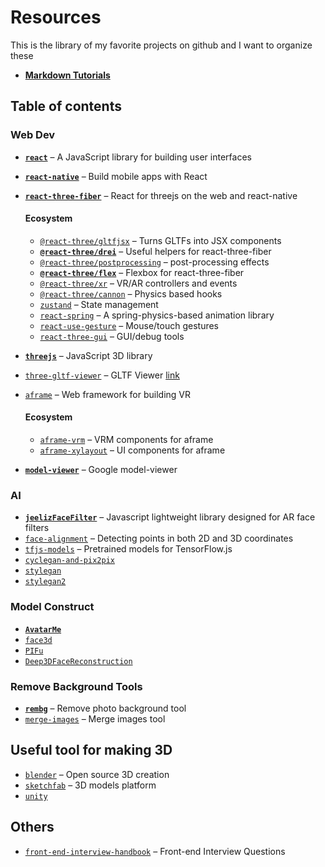 # Resources

This is the library of my favorite projects on github and I want to organize these

* [**Markdown Tutorials**](https://guides.github.com/features/mastering-markdown/)

## Table of contents

### Web Dev
- [**`react`**](https://github.com/facebook/react) &ndash; A JavaScript library for building user interfaces
- [**`react-native`**](https://github.com/facebook/react-native) &ndash; Build mobile apps with React
- [**`react-three-fiber`**](https://github.com/pmndrs/react-three-fiber) &ndash; React for threejs on the web and react-native

  #### Ecosystem
  - [`@react-three/gltfjsx`](https://github.com/react-spring/gltfjsx) &ndash; Turns GLTFs into JSX components
  - [**`@react-three/drei`**](https://github.com/react-spring/drei) &ndash; Useful helpers for react-three-fiber
  - [`@react-three/postprocessing`](https://github.com/react-spring/react-postprocessing) &ndash; post-processing effects
  - [**`@react-three/flex`**](https://github.com/react-spring/react-three-flex) &ndash; Flexbox for react-three-fiber
  - [`@react-three/xr`](https://github.com/react-spring/react-xr) &ndash; VR/AR controllers and events
  - [`@react-three/cannon`](https://github.com/react-spring/use-cannon) &ndash; Physics based hooks
  - [`zustand`](https://github.com/react-spring/zustand) &ndash; State management
  - [`react-spring`](https://github.com/react-spring/react-spring) &ndash; A spring-physics-based animation library
  - [`react-use-gesture`](https://github.com/react-spring/react-use-gesture) &ndash; Mouse/touch gestures
  - [`react-three-gui`](https://github.com/ueno-llc/react-three-gui) &ndash; GUI/debug tools
  
- [**`threejs`**](https://github.com/mrdoob/three.js) &ndash; JavaScript 3D library
- [`three-gltf-viewer`](https://github.com/donmccurdy/three-gltf-viewer) &ndash; GLTF Viewer [link](https://gltf-viewer.donmccurdy.com/)

- [`aframe`](https://github.com/aframevr/aframe) &ndash; Web framework for building VR
  #### Ecosystem
  - [`aframe-vrm`](https://github.com/binzume/aframe-vrm) &ndash; VRM components for aframe
  - [`aframe-xylayout`](https://github.com/binzume/aframe-xylayout) &ndash; UI components for aframe

- [**`model-viewer`**](https://github.com/google/model-viewer) &ndash; Google model-viewer
  
 ### AI
 - [**`jeelizFaceFilter`**](https://github.com/jeeliz/jeelizFaceFilter) &ndash; Javascript lightweight library designed for AR face filters
 - [`face-alignment`](https://github.com/1adrianb/face-alignment) &ndash; Detecting points in both 2D and 3D coordinates
 - [`tfjs-models`](https://github.com/tensorflow/tfjs-models) &ndash; Pretrained models for TensorFlow.js
 - [`cyclegan-and-pix2pix`](https://github.com/junyanz/pytorch-CycleGAN-and-pix2pix)
 - [`stylegan`](https://github.com/NVlabs/stylegan)
 - [`stylegan2`](https://github.com/NVlabs/stylegan2)
 
 ### Model Construct
 - [**`AvatarMe`**](https://github.com/lattas/AvatarMe)
 - [`face3d`](https://github.com/YadiraF/face3d)
 - [`PIFu`](https://github.com/shunsukesaito/PIFu)
 - [`Deep3DFaceReconstruction`](https://github.com/microsoft/Deep3DFaceReconstruction)
 
 ### Remove Background Tools
 - [**`rembg`**](https://github.com/danielgatis/rembg) &ndash; Remove photo background tool
 - [`merge-images`](https://github.com/lukechilds/merge-images) &ndash; Merge images tool
 
## Useful tool for making 3D
 - [`blender`](https://www.blender.org/) &ndash; Open source 3D creation
 - [`sketchfab`](https://sketchfab.com/) &ndash; 3D models platform
 - [`unity`](https://unity.com/)

## Others
- [`front-end-interview-handbook`](https://github.com/yangshun/front-end-interview-handbook) &ndash; Front-end Interview Questions

